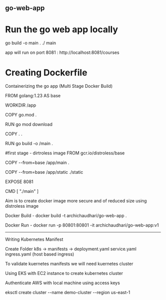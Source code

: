 ## go-web-app

# Run the go web app locally
go build -o main .
./ main

app will run on port 8081 : http://localhost:8081/courses

# Creating Dockerfile
Containerizing the go app (Multi Stage Docker Build)

FROM golang:1.23 AS base

WORKDIR /app

COPY go.mod .

RUN go mod download

COPY . .

RUN go build -o /main .

#first stage - dirtroless image
FROM gcr.io/distroless/base

COPY --from=base /app/main .

COPY --from=base /app/static ./static

EXPOSE 8081

CMD [ "./main" ]

Aim is to create docker image more secure and of reduced size using distroless image

Docker Build - docker build -t archichaudhari/go-web-app .

Docker Run - docker run -p 80801:80801 -it archichaudhari/go-web-app:v1

-------------------------------------------------------------------------------------------------------------------------------------------------------------------------

Writing Kubernetes Manifest

Create Folder k8s -> 
                manifests ->
                  deployment.yaml
                  service.yaml
                  ingress.yaml (host based ingress)

To validate kuernetes manifests we will need kuernetes cluster

Using EKS with EC2 instance to create kubernetes cluster

Authenticate AWS with local machine using access keys

eksctl create cluster --name demo-cluster --region us-east-1

                      
